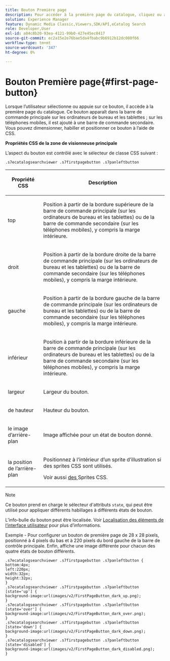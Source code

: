 ```yaml
---
title: Bouton Première page
description: Pour accéder à la première page du catalogue, cliquez ou appuyez sur ce bouton. Ce bouton apparaît dans la barre de commande principale sur les ordinateurs de bureau et les tablettes ; sur les téléphones mobiles, il est ajouté à une barre de commande secondaire. Vous pouvez dimensionner, habiller et positionner ce bouton à l’aide de CSS.
solution: Experience Manager
feature: Dynamic Media Classic,Viewers,SDK/API,eCatalog Search
role: Developer,User
exl-id: a84c8b20-93ea-4121-99b0-427e45ec0417
source-git-commit: ec2a15e2e76bae5da4fbabc9b6912b12dc080f66
workflow-type: tm+mt
source-wordcount: '347'
ht-degree: 0%

---
```


# Bouton Première page{#first-page-button}

Lorsque l’utilisateur sélectionne ou appuie sur ce bouton, il accède à la première page du catalogue. Ce bouton apparaît dans la barre de commande principale sur les ordinateurs de bureau et les tablettes ; sur les téléphones mobiles, il est ajouté à une barre de commande secondaire. Vous pouvez dimensionner, habiller et positionner ce bouton à l’aide de CSS.

<!--<a id="section_6C008EE11212461FA744F2540D38C295"></a>-->

**Propriétés CSS de la zone de visionneuse principale**

L’aspect du bouton est contrôlé avec le sélecteur de classe CSS suivant :

`.s7ecatalogsearchviewer .s7firstpagebutton .s7panleftbutton`

<table id="table_94EE3F5BBE4547C0B4943471CEE7EDE4"> 
 <thead> 
  <tr> 
   <th colname="col1" class="entry"> <p> Propriété CSS </p> </th> 
   <th colname="col2" class="entry"> <p>Description </p> </th> 
  </tr> 
 </thead>
 <tbody> 
  <tr> 
   <td colname="col1"> <p> <span class="codeph"> top </span> </p> </td> 
   <td colname="col2"> <p>Position à partir de la bordure supérieure de la barre de commande principale (sur les ordinateurs de bureau et les tablettes) ou de la barre de commande secondaire (sur les téléphones mobiles), y compris la marge intérieure. </p> </td> 
  </tr> 
  <tr> 
   <td colname="col1"> <p> <span class="codeph"> droit </span> </p> </td> 
   <td colname="col2"> <p>Position à partir de la bordure droite de la barre de commande principale (sur les ordinateurs de bureau et les tablettes) ou de la barre de commande secondaire (sur les téléphones mobiles), y compris la marge intérieure. </p> </td> 
  </tr> 
  <tr> 
   <td colname="col1"> <p> <span class="codeph"> gauche </span> </p> </td> 
   <td colname="col2"> <p>Position à partir de la bordure gauche de la barre de commande principale (sur les ordinateurs de bureau et les tablettes) ou de la barre de commande secondaire (sur les téléphones mobiles), y compris la marge intérieure. </p> </td> 
  </tr> 
  <tr> 
   <td colname="col1"> <p> <span class="codeph"> inférieur </span> </p> </td> 
   <td colname="col2"> <p>Position à partir de la bordure inférieure de la barre de commande principale (sur les ordinateurs de bureau et les tablettes) ou de la barre de commande secondaire (sur les téléphones mobiles), y compris la marge intérieure. </p> </td> 
  </tr> 
  <tr> 
   <td colname="col1"> <p> <span class="codeph"> largeur </span> </p> </td> 
   <td colname="col2"> <p>Largeur du bouton. </p> </td> 
  </tr> 
  <tr> 
   <td colname="col1"> <p> <span class="codeph"> de hauteur </span> </p> </td> 
   <td colname="col2"> <p>Hauteur du bouton. </p> </td> 
  </tr> 
  <tr> 
   <td colname="col1"> <p> <span class="codeph"> le </span> image d’arrière-plan </p> </td> 
   <td colname="col2"> <p>Image affichée pour un état de bouton donné. </p> </td> 
  </tr> 
  <tr> 
   <td colname="col1"> <p> <span class="codeph"> la position de l’arrière-plan </span> </p> </td> 
   <td colname="col2"> <p> Positionnez à l’intérieur d’un sprite d’illustration si des sprites CSS sont utilisés. </p> <p>Voir aussi <a href="../../../c-html5-s7-aem-asset-viewers/c-html5-ecatsearch-viewer-about/c-html5-ecatsearch-viewer-customizingviewer/c-html5-ecatsearch-viewer-customizingviewer.md#section-9d570f95eb2443aca74c1b02f6e89aff" format="dita" scope="local"> des </a> Sprites CSS. </p> </td> 
  </tr> 
 </tbody> 
</table>

>[!NOTE]
>
>Ce bouton prend en charge le sélecteur d&#39;attributs `state`, qui peut être utilisé pour appliquer différents habillages à différents états de bouton.

L’info-bulle du bouton peut être localisée. Voir [Localisation des éléments de l’interface utilisateur](../../../c-html5-s7-aem-asset-viewers/c-html5-ecatsearch-viewer-about/c-html5-ecatsearch-viewer-localization.md#concept-cbfc39344c494eb7b9f6a272cff0cc74) pour plus d’informations.

Exemple - Pour configurer un bouton de première page de 28 x 28 pixels, positionné à 4 pixels du bas et à 220 pixels du bord gauche de la barre de contrôle principale. Enfin, affiche une image différente pour chacun des quatre états de bouton différents.

```
.s7ecatalogsearchviewer .s7firstpagebutton .s7panleftbutton { 
bottom:4px; 
left:220px; 
width:32px; 
height:32px; 
} 
.s7ecatalogsearchviewer .s7firstpagebutton .s7panleftbutton [state='up'] { 
background-image:url(images/v2/FirstPageButton_dark_up.png); 
} 
.s7ecatalogsearchviewer .s7firstpagebutton .s7panleftbutton [state='over'] {  
background-image:url(images/v2/FirstPageButton_dark_over.png); 
} 
.s7ecatalogsearchviewer .s7firstpagebutton .s7panleftbutton [state='down'] {  
background-image:url(images/v2/FirstPageButton_dark_down.png); 
} 
.s7ecatalogsearchviewer .s7firstpagebutton .s7panleftbutton [state='disabled'] { 
background-image:url(images/v2/FirstPageButton_dark_disabled.png); 
}
```
